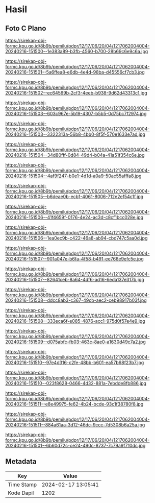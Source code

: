 # Hasil

## Foto C Plano

https://sirekap-obj-formc.kpu.go.id/8b9b/pemilu/pdpr/12/17/06/20/04/1217062004004-20240216-151500--1e383a89-b3fb-4560-b700-28b69c6e9c6a.jpg

https://sirekap-obj-formc.kpu.go.id/8b9b/pemilu/pdpr/12/17/06/20/04/1217062004004-20240216-151501--5a6ffea8-e6db-4e4d-98ba-d45556cf7cb3.jpg

https://sirekap-obj-formc.kpu.go.id/8b9b/pemilu/pdpr/12/17/06/20/04/1217062004004-20240216-151502--ec64569b-2cf3-4eeb-b938-9d62d43313c1.jpg

https://sirekap-obj-formc.kpu.go.id/8b9b/pemilu/pdpr/12/17/06/20/04/1217062004004-20240216-151503--603c967e-5b19-4307-b5b5-0d75bc7f2974.jpg

https://sirekap-obj-formc.kpu.go.id/8b9b/pemilu/pdpr/12/17/06/20/04/1217062004004-20240216-151503--3322313a-56b8-4bb0-8f5f-570e1633e7ad.jpg

https://sirekap-obj-formc.kpu.go.id/8b9b/pemilu/pdpr/12/17/06/20/04/1217062004004-20240216-151504--34d80fff-0d84-49d4-b04a-41a51f354c6e.jpg

https://sirekap-obj-formc.kpu.go.id/8b9b/pemilu/pdpr/12/17/06/20/04/1217062004004-20240216-151504--4af9f247-b0e1-4d1d-a0a9-50ac55afffa8.jpg

https://sirekap-obj-formc.kpu.go.id/8b9b/pemilu/pdpr/12/17/06/20/04/1217062004004-20240216-151505--b6deae0b-ecb1-4061-8006-712e2ef54c1f.jpg

https://sirekap-obj-formc.kpu.go.id/8b9b/pemilu/pdpr/12/17/06/20/04/1217062004004-20240216-151506--41f4659f-0176-4e24-ac3d-c8cf1bcc028e.jpg

https://sirekap-obj-formc.kpu.go.id/8b9b/pemilu/pdpr/12/17/06/20/04/1217062004004-20240216-151506--1ea0ec9b-c422-46a8-ab94-cbd747c5aa0d.jpg

https://sirekap-obj-formc.kpu.go.id/8b9b/pemilu/pdpr/12/17/06/20/04/1217062004004-20240216-151507--901a047e-b6fa-4f58-b491-ee766e9efc5e.jpg

https://sirekap-obj-formc.kpu.go.id/8b9b/pemilu/pdpr/12/17/06/20/04/1217062004004-20240216-151507--82641ceb-8a64-4df6-ad16-6eda137e317b.jpg

https://sirekap-obj-formc.kpu.go.id/8b9b/pemilu/pdpr/12/17/06/20/04/1217062004004-20240216-151508--ddcc8ab3-c367-49cb-aec2-ceb98917b03f.jpg

https://sirekap-obj-formc.kpu.go.id/8b9b/pemilu/pdpr/12/17/06/20/04/1217062004004-20240216-151508--333eca6f-e085-4876-acc1-975d0f57e4e9.jpg

https://sirekap-obj-formc.kpu.go.id/8b9b/pemilu/pdpr/12/17/06/20/04/1217062004004-20240216-151509--d075abfc-fb03-463c-8ae0-a1630d49c7a2.jpg

https://sirekap-obj-formc.kpu.go.id/8b9b/pemilu/pdpr/12/17/06/20/04/1217062004004-20240216-151510--97e4d316-c2fe-48bb-b601-ea57b68f23b7.jpg

https://sirekap-obj-formc.kpu.go.id/8b9b/pemilu/pdpr/12/17/06/20/04/1217062004004-20240216-151510--023f8628-0466-4d32-881a-7ebdde8fb886.jpg

https://sirekap-obj-formc.kpu.go.id/8b9b/pemilu/pdpr/12/17/06/20/04/1217062004004-20240216-151511--e8e49975-fe62-4b24-bcde-93c1f38780f8.jpg

https://sirekap-obj-formc.kpu.go.id/8b9b/pemilu/pdpr/12/17/06/20/04/1217062004004-20240216-151511--884a61aa-3d12-46dc-9ccc-7d5308b6a25a.jpg

https://sirekap-obj-formc.kpu.go.id/8b9b/pemilu/pdpr/12/17/06/20/04/1217062004004-20240216-151501--6b60d72c-ce24-490c-8737-7c79a9f710dc.jpg


## Metadata

| Key        | Value               |
| ---------- | ------------------- |
| Time Stamp | 2024-02-17 13:05:41 |
| Kode Dapil | 1202                |



